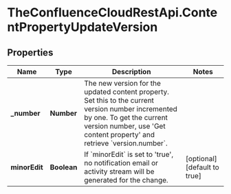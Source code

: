 # TheConfluenceCloudRestApi.ContentPropertyUpdateVersion

## Properties
Name | Type | Description | Notes
------------ | ------------- | ------------- | -------------
**_number** | **Number** | The new version for the updated content property. Set this to the current version number incremented by one. To get the current version number, use &#x27;Get content property&#x27; and retrieve &#x60;version.number&#x60;. | 
**minorEdit** | **Boolean** | If &#x60;minorEdit&#x60; is set to &#x27;true&#x27;, no notification email or activity stream will be generated for the change. | [optional] [default to true]
